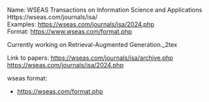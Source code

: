  Name: WSEAS Transactions on Information Science and Applications 
 Https://wseas.com/journals/isa/  
 Examples: https://wseas.com/journals/isa/2024.php  
 Format: https://www.wseas.com/format.php

 Currently working on Retrieval-Augmented Generation._2tex

Link to papers:
    https://wseas.com/journals/isa/archive.php
    https://wseas.com/journals/isa/2024.php

wseas format:
* https://wseas.com/format.php